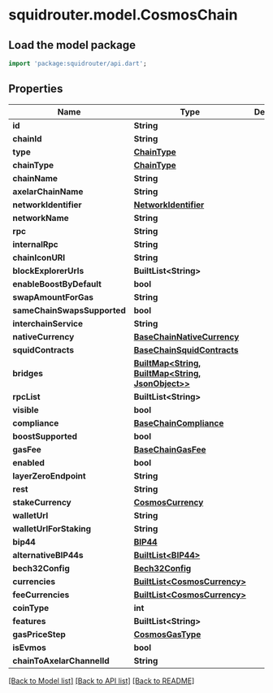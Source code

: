# squidrouter.model.CosmosChain

## Load the model package
```dart
import 'package:squidrouter/api.dart';
```

## Properties
Name | Type | Description | Notes
------------ | ------------- | ------------- | -------------
**id** | **String** |  | 
**chainId** | **String** |  | 
**type** | [**ChainType**](ChainType.md) |  | 
**chainType** | [**ChainType**](ChainType.md) |  | [optional] 
**chainName** | **String** |  | [optional] 
**axelarChainName** | **String** |  | 
**networkIdentifier** | [**NetworkIdentifier**](NetworkIdentifier.md) |  | 
**networkName** | **String** |  | 
**rpc** | **String** |  | [optional] 
**internalRpc** | **String** |  | [optional] 
**chainIconURI** | **String** |  | 
**blockExplorerUrls** | **BuiltList&lt;String&gt;** |  | 
**enableBoostByDefault** | **bool** |  | 
**swapAmountForGas** | **String** |  | [optional] 
**sameChainSwapsSupported** | **bool** |  | 
**interchainService** | **String** |  | [optional] 
**nativeCurrency** | [**BaseChainNativeCurrency**](BaseChainNativeCurrency.md) |  | 
**squidContracts** | [**BaseChainSquidContracts**](BaseChainSquidContracts.md) |  | 
**bridges** | [**BuiltMap&lt;String, BuiltMap&lt;String, JsonObject&gt;&gt;**](BuiltMap.md) |  | 
**rpcList** | **BuiltList&lt;String&gt;** |  | 
**visible** | **bool** |  | 
**compliance** | [**BaseChainCompliance**](BaseChainCompliance.md) |  | [optional] 
**boostSupported** | **bool** |  | [optional] 
**gasFee** | [**BaseChainGasFee**](BaseChainGasFee.md) |  | [optional] 
**enabled** | **bool** |  | [optional] 
**layerZeroEndpoint** | **String** |  | [optional] 
**rest** | **String** |  | 
**stakeCurrency** | [**CosmosCurrency**](CosmosCurrency.md) |  | 
**walletUrl** | **String** |  | [optional] 
**walletUrlForStaking** | **String** |  | [optional] 
**bip44** | [**BIP44**](BIP44.md) |  | 
**alternativeBIP44s** | [**BuiltList&lt;BIP44&gt;**](BIP44.md) |  | [optional] 
**bech32Config** | [**Bech32Config**](Bech32Config.md) |  | 
**currencies** | [**BuiltList&lt;CosmosCurrency&gt;**](CosmosCurrency.md) |  | 
**feeCurrencies** | [**BuiltList&lt;CosmosCurrency&gt;**](CosmosCurrency.md) |  | 
**coinType** | **int** |  | [optional] 
**features** | **BuiltList&lt;String&gt;** |  | [optional] 
**gasPriceStep** | [**CosmosGasType**](CosmosGasType.md) |  | [optional] 
**isEvmos** | **bool** |  | [optional] 
**chainToAxelarChannelId** | **String** |  | 

[[Back to Model list]](../README.md#documentation-for-models) [[Back to API list]](../README.md#documentation-for-api-endpoints) [[Back to README]](../README.md)


